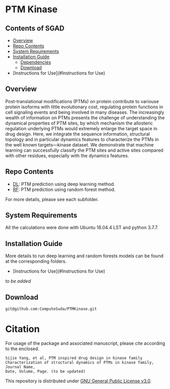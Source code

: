 # PTM Kinase

## Contents of SGAD

- [Overview](#overview)
- [Repo Contents](#repo-contents)
- [System Requirements](#system-requirements)
- [Installation Guide](#installation-guide)
  - [Dependencies](#dependencies)
  - [Download](#download)
- [Instructions for Use](#Instructions for Use)

## Overview

Post-translational modifications (PTMs) on protein contribute to variouse protein isoforms with
little evolutionary cost, regulating protein functions in cell signaling events and being involved 
in many diseases. The increasingly wealth of information on PTMs presents the challenge of 
understanding the dynamical properties of PTM sites, by which mechanism the allosteric regulation 
underlying PTMs would extremely enlarge the target space in drug design. Here, we integrate the 
sequence information, structural topology and in particular dynamics features to characterize the 
PTMs in the well known targets—kinase dataset. We demonstrate that machine learning can successfully
classify the PTM sites and active sites compared with other residues, especially with the dynamics 
features.
  
## Repo Contents

- [DL](DL): PTM prediction using deep learning method.
- [RF](RF): PTM prediction using random forest method.

For more details, please see each subfolder.

## System Requirements

All the calculations were done with Ubuntu 18.04.4 LST and python 3.7.7.

## Installation Guide

More details to run deep learning and random forests models can be found at the corresponding
folders.

- [Instructions for Use](#Instructions for Use)

*to be added*

## Download

```
git@github.com:ComputeSuda/PTMKinase.git
```

# Citation

For usage of the package and associated manuscript, please cite according to the enclosed.
```
Sijie Yang, et al, PTM inspired drug design in kinase family
Characterization of structural dynamics of PTMs in kinase family, Journal Name, 
Date, Volume, Page. (to be updated)
```

This repository is distributed under [GNU General Public License v3.0](LICENSE).
